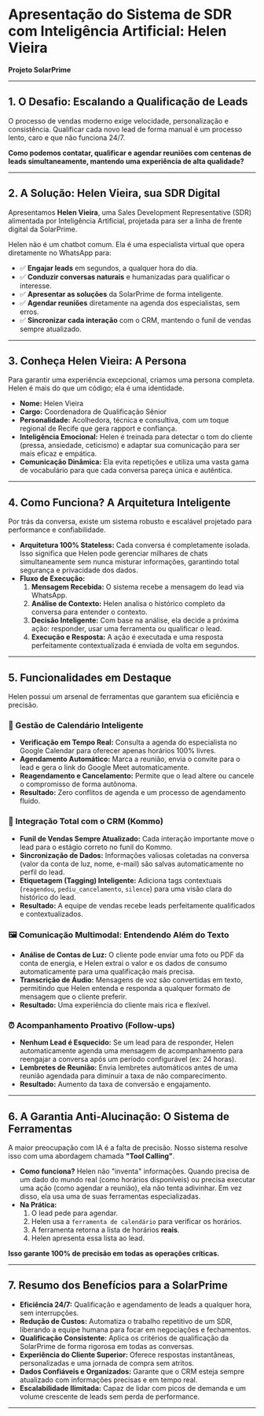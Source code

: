 # Apresentação do Sistema de SDR com Inteligência Artificial: Helen Vieira

**Projeto SolarPrime**

---

## 1. O Desafio: Escalando a Qualificação de Leads

O processo de vendas moderno exige velocidade, personalização e consistência. Qualificar cada novo lead de forma manual é um processo lento, caro e que não funciona 24/7.

**Como podemos contatar, qualificar e agendar reuniões com centenas de leads simultaneamente, mantendo uma experiência de alta qualidade?**

---

## 2. A Solução: Helen Vieira, sua SDR Digital

Apresentamos **Helen Vieira**, uma Sales Development Representative (SDR) alimentada por Inteligência Artificial, projetada para ser a linha de frente digital da SolarPrime.

Helen não é um chatbot comum. Ela é uma especialista virtual que opera diretamente no WhatsApp para:

-   ✅ **Engajar leads** em segundos, a qualquer hora do dia.
-   ✅ **Conduzir conversas naturais** e humanizadas para qualificar o interesse.
-   ✅ **Apresentar as soluções** da SolarPrime de forma inteligente.
-   ✅ **Agendar reuniões** diretamente na agenda dos especialistas, sem erros.
-   ✅ **Sincronizar cada interação** com o CRM, mantendo o funil de vendas sempre atualizado.

---

## 3. Conheça Helen Vieira: A Persona

Para garantir uma experiência excepcional, criamos uma persona completa. Helen é mais do que um código; ela é uma identidade.

-   **Nome:** Helen Vieira
-   **Cargo:** Coordenadora de Qualificação Sênior
-   **Personalidade:** Acolhedora, técnica e consultiva, com um toque regional de Recife que gera rapport e confiança.
-   **Inteligência Emocional:** Helen é treinada para detectar o tom do cliente (pressa, ansiedade, ceticismo) e adaptar sua comunicação para ser mais eficaz e empática.
-   **Comunicação Dinâmica:** Ela evita repetições e utiliza uma vasta gama de vocabulário para que cada conversa pareça única e autêntica.

---

## 4. Como Funciona? A Arquitetura Inteligente

Por trás da conversa, existe um sistema robusto e escalável projetado para performance e confiabilidade.

-   **Arquitetura 100% Stateless:** Cada conversa é completamente isolada. Isso significa que Helen pode gerenciar milhares de chats simultaneamente sem nunca misturar informações, garantindo total segurança e privacidade dos dados.
-   **Fluxo de Execução:**
    1.  **Mensagem Recebida:** O sistema recebe a mensagem do lead via WhatsApp.
    2.  **Análise de Contexto:** Helen analisa o histórico completo da conversa para entender o contexto.
    3.  **Decisão Inteligente:** Com base na análise, ela decide a próxima ação: responder, usar uma ferramenta ou qualificar o lead.
    4.  **Execução e Resposta:** A ação é executada e uma resposta perfeitamente contextualizada é enviada de volta em segundos.

---

## 5. Funcionalidades em Destaque

Helen possui um arsenal de ferramentas que garantem sua eficiência e precisão.

### 📅 Gestão de Calendário Inteligente
-   **Verificação em Tempo Real:** Consulta a agenda do especialista no Google Calendar para oferecer apenas horários 100% livres.
-   **Agendamento Automático:** Marca a reunião, envia o convite para o lead e gera o link do Google Meet automaticamente.
-   **Reagendamento e Cancelamento:** Permite que o lead altere ou cancele o compromisso de forma autônoma.
-   **Resultado:** Zero conflitos de agenda e um processo de agendamento fluido.

### 🔄 Integração Total com o CRM (Kommo)
-   **Funil de Vendas Sempre Atualizado:** Cada interação importante move o lead para o estágio correto no funil do Kommo.
-   **Sincronização de Dados:** Informações valiosas coletadas na conversa (valor da conta de luz, nome, e-mail) são salvas automaticamente no perfil do lead.
-   **Etiquetagem (Tagging) Inteligente:** Adiciona tags contextuais (`reagendou`, `pediu_cancelamento`, `silence`) para uma visão clara do histórico do lead.
-   **Resultado:** A equipe de vendas recebe leads perfeitamente qualificados e contextualizados.

### 🖼️ Comunicação Multimodal: Entendendo Além do Texto
-   **Análise de Contas de Luz:** O cliente pode enviar uma foto ou PDF da conta de energia, e Helen extrai o valor e os dados de consumo automaticamente para uma qualificação mais precisa.
-   **Transcrição de Áudio:** Mensagens de voz são convertidas em texto, permitindo que Helen entenda e responda a qualquer formato de mensagem que o cliente preferir.
-   **Resultado:** Uma experiência do cliente mais rica e flexível.

### ⏰ Acompanhamento Proativo (Follow-ups)
-   **Nenhum Lead é Esquecido:** Se um lead para de responder, Helen automaticamente agenda uma mensagem de acompanhamento para reengajar a conversa após um período configurável (ex: 24 horas).
-   **Lembretes de Reunião:** Envia lembretes automáticos antes de uma reunião agendada para diminuir a taxa de não comparecimento.
-   **Resultado:** Aumento da taxa de conversão e engajamento.

---

## 6. A Garantia Anti-Alucinação: O Sistema de Ferramentas

A maior preocupação com IA é a falta de precisão. Nosso sistema resolve isso com uma abordagem chamada **"Tool Calling"**.

-   **Como funciona?** Helen não "inventa" informações. Quando precisa de um dado do mundo real (como horários disponíveis) ou precisa executar uma ação (como agendar a reunião), ela não tenta adivinhar. Em vez disso, ela usa uma de suas ferramentas especializadas.
-   **Na Prática:**
    1.  O lead pede para agendar.
    2.  Helen usa a `ferramenta de calendário` para verificar os horários.
    3.  A ferramenta retorna a lista de horários **reais**.
    4.  Helen apresenta essa lista ao lead.

**Isso garante 100% de precisão em todas as operações críticas.**

---

## 7. Resumo dos Benefícios para a SolarPrime

-   **Eficiência 24/7:** Qualificação e agendamento de leads a qualquer hora, sem interrupções.
-   **Redução de Custos:** Automatiza o trabalho repetitivo de um SDR, liberando a equipe humana para focar em negociações e fechamentos.
-   **Qualificação Consistente:** Aplica os critérios de qualificação da SolarPrime de forma rigorosa em todas as conversas.
-   **Experiência do Cliente Superior:** Oferece respostas instantâneas, personalizadas e uma jornada de compra sem atritos.
-   **Dados Confiáveis e Organizados:** Garante que o CRM esteja sempre atualizado com informações precisas e em tempo real.
-   **Escalabilidade Ilimitada:** Capaz de lidar com picos de demanda e um volume crescente de leads sem perda de performance.

---
